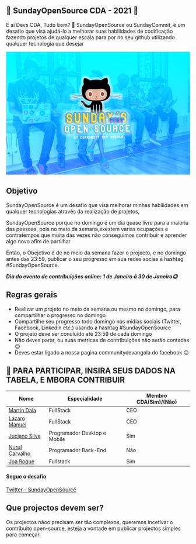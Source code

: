 ## 🚀 SundayOpenSource  CDA - 2021 🚀

 E ai Devs CDA, Tudo bom? 🖖
 SundayOpenSource ou SundayCommit, é um desafio que visa ajudá-lo a melhorar suas habilidades de codificação fazendo  projetos de qualquer escala para por no seu github utilizando qualquer tecnologia que desejar 

 <img src="https://github.com/Community-Dev-Angola/SundayOpenSource/blob/main/logo.png"><br>
 ## Objetivo

SundayOpenSource é um desafio  que visa melhorar minhas habilidades em qualquer tecnologias através da realização de projetos,

SundayOpenSource porque no domingo é um dia quase livre para a maioria das pessoas, pois no meio da semana,exestem varias ocupações e contratempos que muita das vezes não conseguimos contribuir e aprender algo novo afim de partilhar

Então, o Obejctivo é de no meio da semana fazer o projecto, e no domingo antes das 23:59, publicar o seu progresso em sua redes socias a hashtag #SundayOpenSource.

***Dia do evento de contribuições online: 1 de Janeiro á 30 de Janeiro😉***

## Regras gerais

* Realizar um projeto no meio da semana ou mesmo no domingo, para compartilhar o progresso no domingo
* Compartilhe seu progresso todo domingo nas mídias sociais (Twitter, Facebook, Linkedin etc.) usando a hashtag #SundayOpenSource
* O projeto deve ser concluído até 23:59 de cada domingo
* Não deves parar, ou suas metricas de contribuições não serão contadas 😉 
* Deves estar ligado a nossa pagina communitydevangola do facebook 😉


## 🌈 PARA PARTICIPAR, INSIRA SEUS DADOS NA TABELA, E MBORA CONTRIBUIR<br>

| Nome      | Especialidade           | Membro CDA(Sim)/(Não) |
| -------------- | ---------------------------------- | ----------- | 
| [Martin Dala](https://twitter.com/MartinDala2) | FullStack | CEO | 
| [Lázaro Manuel](https://twitter.com/LzaroIncioManu2) | FullStack | CEO | 
| [Juciano Silva](https://github.com/JucianoSilva153) | Programador Desktop e Mobile | Sim |
| [Nurul Carvalho](https://github.com/Nurul-GC) | Programador Back-End | Não |
| [Joa Roque](https://github.com/joaroque) | Fullstack | Sim |


#### Segue o  desafio
[Twitter - SundayOpenSource](https://github.com/MartinDala/Startups-Awesome-Angola) 


##  Que projectos devem ser?

Os projectos nãoo precisam ser tão complexos, queremos incetivar o contribuito open-source, esteja
a vontade em publicar projectos simples para começar.
